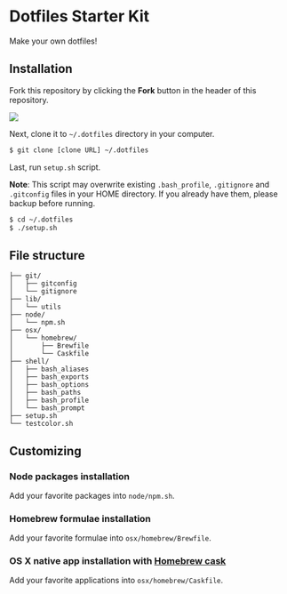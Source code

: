 # Dotfiles Starter Kit

Make your own dotfiles! 

## Installation

Fork this repository by clicking the **Fork** button in the header of this repository.

![](https://github-images.s3.amazonaws.com/help/bootcamp/Bootcamp-Fork.png)

Next, clone it to `~/.dotfiles` directory in your computer.

```bash
$ git clone [clone URL] ~/.dotfiles
```

Last, run `setup.sh` script.

**Note**: This script may overwrite existing `.bash_profile`, `.gitignore` and `.gitconfig` files in your HOME directory. If you already have them, please backup before running.

```bash
$ cd ~/.dotfiles
$ ./setup.sh
```

## File structure
```
├── git/
│   ├── gitconfig
│   └── gitignore
├── lib/
│   └── utils
├── node/
│   └── npm.sh
├── osx/
│   └── homebrew/
│       ├── Brewfile
│       └── Caskfile
├── shell/
│   ├── bash_aliases
│   ├── bash_exports
│   ├── bash_options
│   ├── bash_paths
│   ├── bash_profile
│   └── bash_prompt
├── setup.sh
└── testcolor.sh
```

## Customizing

### Node packages installation

Add your favorite packages into `node/npm.sh`. 

### Homebrew formulae installation

Add your favorite formulae into `osx/homebrew/Brewfile`.

### OS X native app installation with [Homebrew cask](http://caskroom.io/)

Add your favorite applications into `osx/homebrew/Caskfile`.

